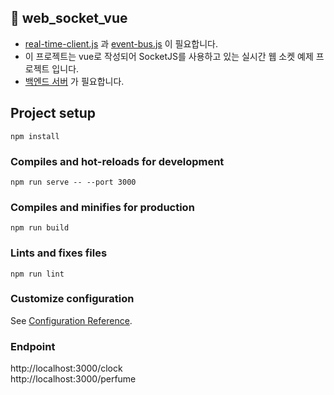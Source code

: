 📌 web_socket_vue
-
* [real-time-client.js](./src/real-time-client.js) 과 [event-bus.js](./src/event-bus.js) 이 필요합니다.
* 이 프로젝트는 vue로 작성되어 SocketJS를 사용하고 있는 실시간 웹 소켓 예제 프로젝트 입니다.
* [백엔드 서버](https://github.com/donghyeon0725/web_socket) 가 필요합니다.

## Project setup
```
npm install
```

### Compiles and hot-reloads for development
```
npm run serve -- --port 3000
```

### Compiles and minifies for production
```
npm run build
```

### Lints and fixes files
```
npm run lint
```

### Customize configuration
See [Configuration Reference](https://cli.vuejs.org/config/).


### Endpoint
http://localhost:3000/clock   
http://localhost:3000/perfume
